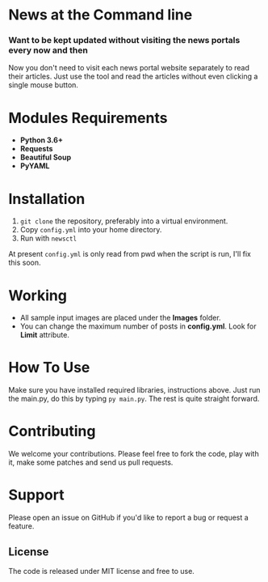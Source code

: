 # News at the Command line
### Want to be kept updated without visiting the news portals every now and then

 Now you don't need to visit each news portal website separately to read their articles. Just use the tool and read the articles without even clicking a single mouse button.


# Modules Requirements

- **Python 3.6+**
- **Requests**
- **Beautiful Soup**
- **PyYAML**

# Installation
1. `git clone` the repository, preferably into a virtual environment.
2. Copy `config.yml` into your home directory.
3. Run with `newsctl`

At present `config.yml` is only read from pwd when the script is run, I'll fix this soon.

# Working
- All sample input images are placed under the **Images** folder.
- You can change the maximum number of posts in **config.yml**. Look for **Limit** attribute.

# How To Use
 Make sure you have installed required libraries, instructions above.
 Just run the main.py, do this by typing `py main.py`.
 The rest is quite straight forward.

# Contributing
We welcome your contributions. Please feel free to fork the code, play with it, make some patches and send us pull requests.

# Support
Please open an issue on GitHub if you'd like to report a bug or request a feature.  

## License
The code is released under MIT license and free to use.

